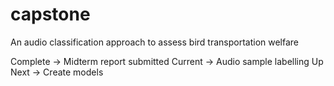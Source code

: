 # capstone
An audio classification approach to assess bird transportation welfare


Complete -> Midterm report submitted
Current -> Audio sample labelling
Up Next -> Create models
